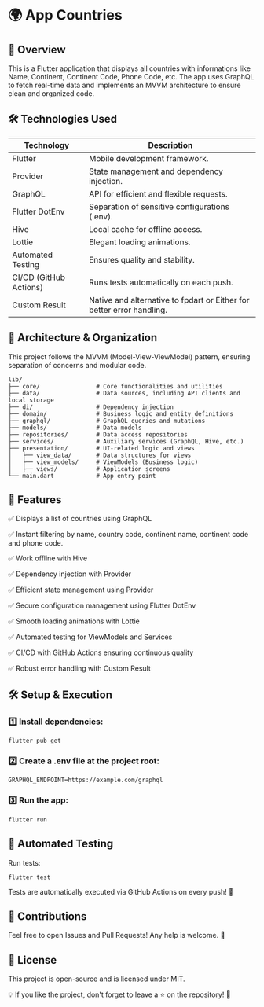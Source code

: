 # 🌍 App Countries

## 🚀 Overview

This is a Flutter application that displays all countries with informations like Name, Continent, Continent Code, Phone Code, etc. The app uses GraphQL to fetch real-time data and implements an MVVM architecture to ensure clean and organized code.

## 🛠️ Technologies Used

| Technology  | Description |
| ------------- | ------------- |
| Flutter  | Mobile development framework.  |
| Provider  | State management and dependency injection.  |
| GraphQL  | API for efficient and flexible requests.  |
| Flutter DotEnv  | Separation of sensitive configurations (.env).  |
| Hive  | Local cache for offline access.  |
| Lottie  | Elegant loading animations.  |
| Automated Testing  | Ensures quality and stability.  |
| CI/CD (GitHub Actions)  | Runs tests automatically on each push.  |
| Custom Result  | Native and alternative to fpdart or Either for better error handling.  |

## 📂 Architecture & Organization

This project follows the MVVM (Model-View-ViewModel) pattern, ensuring separation of concerns and modular code.

```
lib/
├── core/                # Core functionalities and utilities
├── data/                # Data sources, including API clients and local storage
├── di/                  # Dependency injection
├── domain/              # Business logic and entity definitions
├── graphql/             # GraphQL queries and mutations
├── models/              # Data models
├── repositories/        # Data access repositories
├── services/            # Auxiliary services (GraphQL, Hive, etc.)
├── presentation/        # UI-related logic and views
│   ├── view_data/       # Data structures for views
│   ├── view_models/     # ViewModels (Business logic)
│   ├── views/           # Application screens
└── main.dart            # App entry point
```

## 🎯 Features

✅ Displays a list of countries using GraphQL

✅ Instant filtering by name, country code, continent name, continent code and phone code.

✅ Work offline with Hive

✅ Dependency injection with Provider

✅ Efficient state management using Provider

✅ Secure configuration management using Flutter DotEnv

✅ Smooth loading animations with Lottie

✅ Automated testing for ViewModels and Services

✅ CI/CD with GitHub Actions ensuring continuous quality

✅ Robust error handling with Custom Result


## 🛠️ Setup & Execution

### 1️⃣ Install dependencies:

```
flutter pub get
```

### 2️⃣ Create a .env file at the project root:

```
GRAPHQL_ENDPOINT=https://example.com/graphql
```

### 3️⃣ Run the app:

```
flutter run
```

## 🧪 Automated Testing

Run tests:

```
flutter test
```

Tests are automatically executed via GitHub Actions on every push! 🚀

## 📌 Contributions

Feel free to open Issues and Pull Requests! Any help is welcome. 🎉

## 📄 License

This project is open-source and is licensed under MIT.

💡 If you like the project, don't forget to leave a ⭐ on the repository! 🚀
